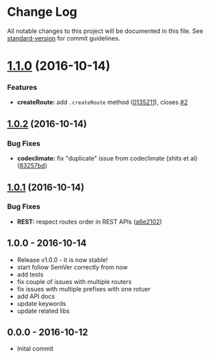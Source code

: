 # Change Log

All notable changes to this project will be documented in this file. See [standard-version](https://github.com/conventional-changelog/standard-version) for commit guidelines.

<a name="1.1.0"></a>
# [1.1.0](https://github.com/tunnckocore/koa-better-router/compare/v1.0.2...v1.1.0) (2016-10-14)


### Features

* **createRoute:** add `.createRoute` method ([0135211](https://github.com/tunnckocore/koa-better-router/commit/0135211)), closes [#2](https://github.com/tunnckocore/koa-better-router/issues/2)



<a name="1.0.2"></a>
## [1.0.2](https://github.com/tunnckocore/koa-better-router/compare/v1.0.1...v1.0.2) (2016-10-14)


### Bug Fixes

* **codeclimate:** fix "duplicate" issue from codeclimate (shits et al) ([83257bd](https://github.com/tunnckocore/koa-better-router/commit/83257bd))



<a name="1.0.1"></a>
## [1.0.1](https://github.com/tunnckocore/koa-better-router/compare/v1.0.0...v1.0.1) (2016-10-14)


### Bug Fixes

* **REST:** respect routes order in REST APIs ([a6e2102](https://github.com/tunnckocore/koa-better-router/commit/a6e2102))





## 1.0.0 - 2016-10-14
- Release v1.0.0 - it is now stable!
- start follow SemVer correctly from now
- add tests
- fix couple of issues with multiple routers
- fix issues with multiple prefixes with one rotuer
- add API docs
- update keywords
- update related libs

## 0.0.0 - 2016-10-12
- Inital commit